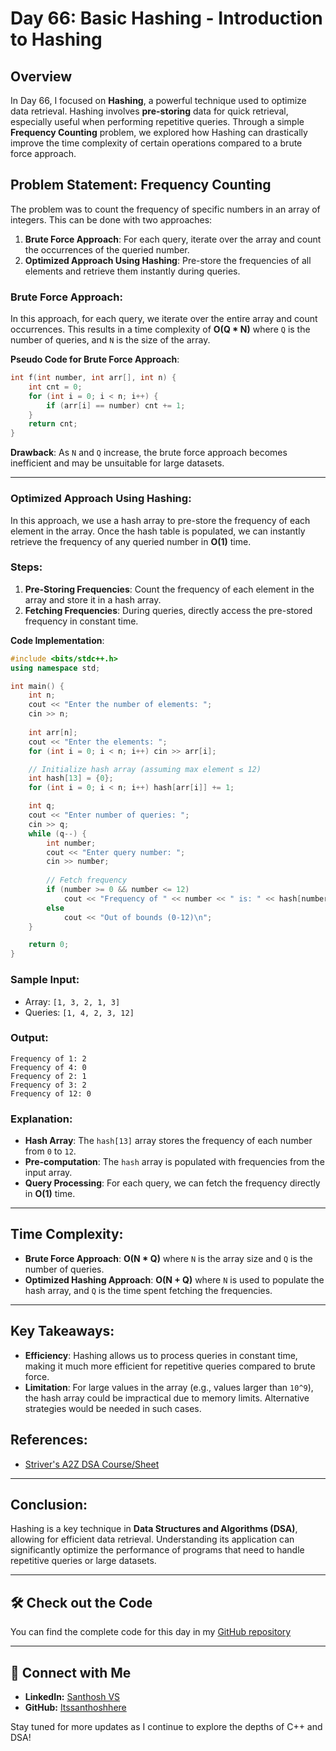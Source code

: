 # Day 66: Basic Hashing - Introduction to Hashing

## Overview
In Day 66, I focused on **Hashing**, a powerful technique used to optimize data retrieval. Hashing involves **pre-storing** data for quick retrieval, especially useful when performing repetitive queries. Through a simple **Frequency Counting** problem, we explored how Hashing can drastically improve the time complexity of certain operations compared to a brute force approach.

## Problem Statement: Frequency Counting
The problem was to count the frequency of specific numbers in an array of integers. This can be done with two approaches:

1. **Brute Force Approach**: For each query, iterate over the array and count the occurrences of the queried number.
2. **Optimized Approach Using Hashing**: Pre-store the frequencies of all elements and retrieve them instantly during queries.

### Brute Force Approach:
In this approach, for each query, we iterate over the entire array and count occurrences. This results in a time complexity of **O(Q * N)** where `Q` is the number of queries, and `N` is the size of the array.

**Pseudo Code for Brute Force Approach**:
```cpp
int f(int number, int arr[], int n) {
    int cnt = 0;
    for (int i = 0; i < n; i++) {
        if (arr[i] == number) cnt += 1;
    }
    return cnt;
}
```

**Drawback**: As `N` and `Q` increase, the brute force approach becomes inefficient and may be unsuitable for large datasets.

---

### Optimized Approach Using Hashing:
In this approach, we use a hash array to pre-store the frequency of each element in the array. Once the hash table is populated, we can instantly retrieve the frequency of any queried number in **O(1)** time.

### Steps:
1. **Pre-Storing Frequencies**: Count the frequency of each element in the array and store it in a hash array.
2. **Fetching Frequencies**: During queries, directly access the pre-stored frequency in constant time.

**Code Implementation**:
```cpp
#include <bits/stdc++.h>
using namespace std;

int main() {
    int n;
    cout << "Enter the number of elements: ";
    cin >> n;
    
    int arr[n];
    cout << "Enter the elements: ";
    for (int i = 0; i < n; i++) cin >> arr[i];

    // Initialize hash array (assuming max element ≤ 12)
    int hash[13] = {0};
    for (int i = 0; i < n; i++) hash[arr[i]] += 1;

    int q;
    cout << "Enter number of queries: ";
    cin >> q;
    while (q--) {
        int number;
        cout << "Enter query number: ";
        cin >> number;
        
        // Fetch frequency
        if (number >= 0 && number <= 12)
            cout << "Frequency of " << number << " is: " << hash[number] << endl;
        else
            cout << "Out of bounds (0-12)\n";
    }

    return 0;
}
```

### Sample Input:
- Array: `[1, 3, 2, 1, 3]`
- Queries: `[1, 4, 2, 3, 12]`

### Output:
```
Frequency of 1: 2
Frequency of 4: 0
Frequency of 2: 1
Frequency of 3: 2
Frequency of 12: 0
```

### Explanation:
- **Hash Array**: The `hash[13]` array stores the frequency of each number from `0` to `12`.
- **Pre-computation**: The `hash` array is populated with frequencies from the input array.
- **Query Processing**: For each query, we can fetch the frequency directly in **O(1)** time.

---

## Time Complexity:
- **Brute Force Approach**: **O(N * Q)** where `N` is the array size and `Q` is the number of queries.
- **Optimized Hashing Approach**: **O(N + Q)** where `N` is used to populate the hash array, and `Q` is the time spent fetching the frequencies.

---

## Key Takeaways:
- **Efficiency**: Hashing allows us to process queries in constant time, making it much more efficient for repetitive queries compared to brute force.
- **Limitation**: For large values in the array (e.g., values larger than `10^9`), the hash array could be impractical due to memory limits. Alternative strategies would be needed in such cases.

## References:
- [Striver's A2Z DSA Course/Sheet](https://takeuforward.org/strivers-a2z-dsa-course/strivers-a2z-dsa-course-sheet-2)

---

## Conclusion:
Hashing is a key technique in **Data Structures and Algorithms (DSA)**, allowing for efficient data retrieval. Understanding its application can significantly optimize the performance of programs that need to handle repetitive queries or large datasets.

---

## 🛠️ Check out the Code
You can find the complete code for this day in my [GitHub repository](https://github.com/Itssanthoshhere/Data-Structures-and-Algorithms/blob/main/C%2B%2B%20with%20DSA-learning-journey/Day66%20-%20Basic%20Hashing%20-%20Introduction%20to%20Hashing/Introduction_to_Hashing.cpp)

---

## 🔗 Connect with Me
- **LinkedIn:** [Santhosh VS](https://www.linkedin.com/in/thesanthoshvs/)
- **GitHub:** [Itssanthoshhere](https://github.com/Itssanthoshhere)

Stay tuned for more updates as I continue to explore the depths of C++ and DSA!
